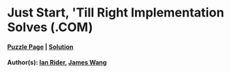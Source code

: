# Just Start, 'Till Right Implementation Solves (.COM)

#### [Puzzle Page](https://www.peapuzzlehunt.com/just-start) | [Solution](3.4.pdf)
#### Author(s): [Ian Rider](../../../../search.html?q=Ian+Rider), [James Wang](../../../../search.html?q=James+Wang)

